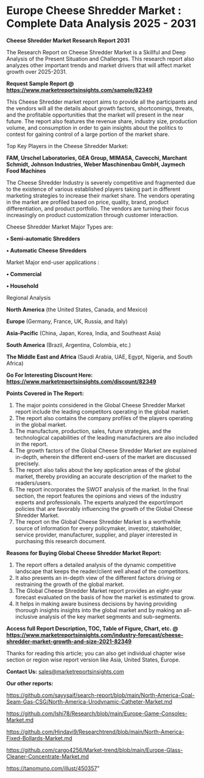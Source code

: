 # Europe Cheese Shredder Market : Complete Data Analysis 2025 - 2031

<strong>Cheese Shredder Market Research Report 2031</strong>

The Research Report on Cheese Shredder Market is a Skillful and Deep Analysis of the Present Situation and Challenges. This research report also analyzes other important trends and market drivers that will affect market growth over 2025-2031.

<strong>Request Sample Report @ <a href=https://www.marketreportsinsights.com/sample/82349>https://www.marketreportsinsights.com/sample/82349</a></strong>

This Cheese Shredder market report aims to provide all the participants and the vendors will all the details about growth factors, shortcomings, threats, and the profitable opportunities that the market will present in the near future. The report also features the revenue share, industry size, production volume, and consumption in order to gain insights about the politics to contest for gaining control of a large portion of the market share.

Top Key Players in the Cheese Shredder Market:

<strong>FAM, Urschel Laboratories, GEA Group, MIMASA, Cavecchi, Marchant Schmidt, Johnson Industries, Weber Maschinenbau GmbH, Jaymech Food Machines</strong>

The Cheese Shredder Industry is severely competitive and fragmented due to the existence of various established players taking part in different marketing strategies to increase their market share. The vendors operating in the market are profiled based on price, quality, brand, product differentiation, and product portfolio. The vendors are turning their focus increasingly on product customization through customer interaction.

Cheese Shredder Market Major Types are:

<strong>• Semi-automatic Shredders

• Automatic Cheese Shredders</strong>

Market Major end-user applications :

<strong>• Commercial

• Household</strong>

Regional Analysis

</u><strong><b>North America</b></strong> (the United States, Canada, and Mexico)

<strong><b>Europe </b></strong>(Germany, France, UK, Russia, and Italy)

<strong><b>Asia-Pacific</b></strong> (China, Japan, Korea, India, and Southeast Asia)

<strong><b>South America</b></strong> (Brazil, Argentina, Colombia, etc.)

<strong><b>The Middle East and Africa</b></strong> (Saudi Arabia, UAE, Egypt, Nigeria, and South Africa)

<strong>Go For Interesting Discount Here: <a href=https://www.marketreportsinsights.com/discount/82349>https://www.marketreportsinsights.com/discount/82349</a></strong>

<strong>Points Covered in The Report:</strong>
<ol>
  <li>The major points considered in the Global Cheese Shredder Market report include the leading competitors operating in the global market.</li>
  <li>The report also contains the company profiles of the players operating in the global market.</li>
  <li>The manufacture, production, sales, future strategies, and the technological capabilities of the leading manufacturers are also included in the report.</li>
  <li>The growth factors of the Global Cheese Shredder Market are explained in-depth, wherein the different end-users of the market are discussed precisely.</li>
  <li>The report also talks about the key application areas of the global market, thereby providing an accurate description of the market to the readers/users.</li>
  <li>The report incorporates the SWOT analysis of the market. In the final section, the report features the opinions and views of the industry experts and professionals. The experts analyzed the export/import policies that are favorably influencing the growth of the Global Cheese Shredder Market.</li>
  <li>The report on the Global Cheese Shredder Market is a worthwhile source of information for every policymaker, investor, stakeholder, service provider, manufacturer, supplier, and player interested in purchasing this research document.</li>
</ol>
<strong>Reasons for Buying Global Cheese Shredder Market Report:</strong>

<ol>
  <li>The report offers a detailed analysis of the dynamic competitive landscape that keeps the reader/client well ahead of the competitors.</li>
  <li>It also presents an in-depth view of the different factors driving or restraining the growth of the global market.</li>
  <li>The Global Cheese Shredder Market report provides an eight-year forecast evaluated on the basis of how the market is estimated to grow.</li>
  <li>It helps in making aware business decisions by having providing thorough insights insights into the global market and by making an all-inclusive analysis of the key market segments and sub-segments.</li>
</ol>
<strong>Access full Report Description, TOC, Table of Figure, Chart, etc. @ <a href=https://www.marketreportsinsights.com/industry-forecast/cheese-shredder-market-growth-and-size-2021-82349>https://www.marketreportsinsights.com/industry-forecast/cheese-shredder-market-growth-and-size-2021-82349</a></strong>


Thanks for reading this article; you can also get individual chapter wise section or region wise report version like Asia, United States, Europe.

<strong>Contact Us:</strong>
sales@marketreportsinsights.com

<strong>Our other reports:</strong>

<a href=https://github.com/sayysaif/search-report/blob/main/North-America-Coal-Seam-Gas-CSG/North-America-Urodynamic-Catheter-Market.md>https://github.com/sayysaif/search-report/blob/main/North-America-Coal-Seam-Gas-CSG/North-America-Urodynamic-Catheter-Market.md</a>

<a href=https://github.com/Ishi78/Research/blob/main/Europe-Game-Consoles-Market.md>https://github.com/Ishi78/Research/blob/main/Europe-Game-Consoles-Market.md</a>

<a href=https://github.com/Hindavi9/Researchtrend/blob/main/North-America-Fixed-Bollards-Market.md>https://github.com/Hindavi9/Researchtrend/blob/main/North-America-Fixed-Bollards-Market.md</a>

<a href=https://github.com/cargo4256/Market-trend/blob/main/Europe-Glass-Cleaner-Concentrate-Market.md>https://github.com/cargo4256/Market-trend/blob/main/Europe-Glass-Cleaner-Concentrate-Market.md</a>

<a href=https://tanomuno.com/illust/450357>https://tanomuno.com/illust/450357</a>"
